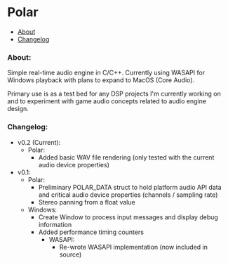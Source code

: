 # Polar

- [About](#about)
- [Changelog](#changelog)

### About: <a name="about"></a>

Simple real-time audio engine in C/C++. Currently using WASAPI for Windows playback with plans to expand to MacOS (Core Audio).

Primary use is as a test bed for any DSP projects I'm currently working on and to experiment with game audio concepts related to audio engine design.

### Changelog: <a name="changelog"></a>

- v0.2 (Current):
    - Polar:
        - Added basic WAV file rendering (only tested with the current audio device properties)
- v0.1:
    - Polar:
        - Preliminary POLAR_DATA struct to hold platform audio API data and critical audio device properties (channels / sampling rate)
        - Stereo panning from a float value
    - Windows:
        - Create Window to process input messages and display debug information
        - Added performance timing counters
            - WASAPI:
                - Re-wrote WASAPI implementation (now included in source)